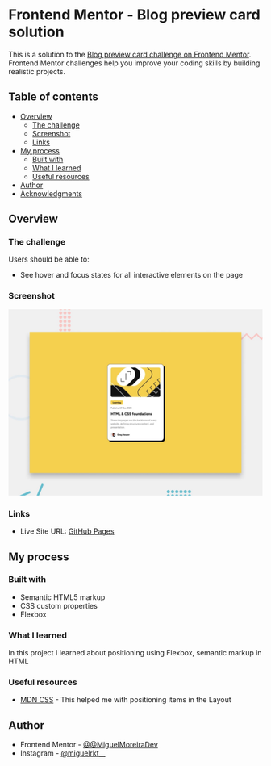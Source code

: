 # Frontend Mentor - Blog preview card solution

This is a solution to the [Blog preview card challenge on Frontend Mentor](https://www.frontendmentor.io/challenges/blog-preview-card-ckPaj01IcS). Frontend Mentor challenges help you improve your coding skills by building realistic projects.

## Table of contents

- [Overview](#overview)
  - [The challenge](#the-challenge)
  - [Screenshot](#screenshot)
  - [Links](#links)
- [My process](#my-process)
  - [Built with](#built-with)
  - [What I learned](#what-i-learned)
  - [Useful resources](#useful-resources)
- [Author](#author)
- [Acknowledgments](#acknowledgments)

## Overview

### The challenge

Users should be able to:

- See hover and focus states for all interactive elements on the page

### Screenshot

![](./design/desktop-preview.jpg)

### Links

- Live Site URL: [GitHub Pages](https://github.com/MiguelMoreiraDev/blog.github.io)

## My process

### Built with

- Semantic HTML5 markup
- CSS custom properties
- Flexbox

### What I learned

In this project I learned about positioning using Flexbox, semantic markup in HTML

### Useful resources

- [MDN CSS](https://developer.mozilla.org/en-US/docs/Web/CSS/Reference) - This helped me with positioning items in the Layout

## Author

- Frontend Mentor - [@@MiguelMoreiraDev](https://www.frontendmentor.io/profile/MiguelMoreiraDev)
- Instagram - [@miguelrkt\_\_](https://www.instagram.com/miguelrkt__)
